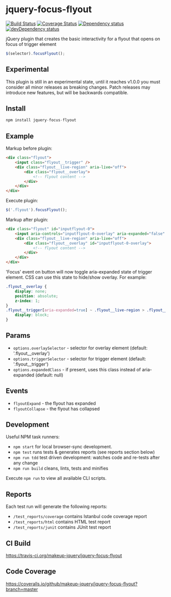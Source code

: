 # jquery-focus-flyout

<p>
    <a href="https://travis-ci.org/makeup-jquery/jquery-focus-flyout"><img src="https://api.travis-ci.org/makeup-jquery/jquery-focus-flyout.svg?branch=master" alt="Build Status" /></a>
    <a href='https://coveralls.io/github/makeup-jquery/jquery-focus-flyout?branch=master'><img src='https://coveralls.io/repos/makeup-jquery/jquery-focus-flyout/badge.svg?branch=master&service=github' alt='Coverage Status' /></a>
    <a href="https://david-dm.org/makeup-jquery/jquery-focus-flyout"><img src="https://david-dm.org/makeup-jquery/jquery-focus-flyout.svg" alt="Dependency status" /></a>
    <a href="https://david-dm.org/makeup-jquery/jquery-focus-flyout#info=devDependencies"><img src="https://david-dm.org/makeup-jquery/jquery-focus-flyout/dev-status.svg" alt="devDependency status" /></a>
</p>

jQuery plugin that creates the basic interactivity for a flyout that opens on focus of trigger element

```js
$(selector).focusFlyout();
```

## Experimental

This plugin is still in an experimental state, until it reaches v1.0.0 you must consider all minor releases as breaking changes. Patch releases may introduce new features, but will be backwards compatible.

## Install

```js
npm install jquery-focus-flyout
```

## Example

Markup before plugin:

```html
<div class="flyout">
    <input class="flyout__trigger" />
    <div class="flyout__live-region" aria-live="off">
        <div class="flyout__overlay">
            <!-- flyout content -->
        </div>
    </div>
</div>
```

Execute plugin:

```js
$('.flyout').focusFlyout();
```

Markup after plugin:

```html
<div class="flyout" id="inputflyout-0">
    <input aria-controls="inputflyout-0-overlay" aria-expanded="false" />
    <div class="flyout__live-region" aria-live="off">
        <div class="flyout__overlay" id="inputflyout-0-overlay">
            <!-- flyout content -->
        </div>
    </div>
</div>
```

'Focus' event on button will now toggle aria-expanded state of trigger element. CSS can use this state to hide/show overlay. For example:

```css
.flyout__overlay {
    display: none;
    position: absolute;
    z-index: 1;
}
.flyout__trigger[aria-expanded=true] ~ .flyout__live-region > .flyout__overlay {
    display: block;
}
```

## Params

* `options.overlaySelector` - selector for overlay element (default: '.flyout__overlay')
* `options.triggerSelector` - selector for trigger element (default: '.flyout__trigger')
* `options.expandedClass` - if present, uses this class instead of aria-expanded (default: null)

## Events

* `flyoutExpand` - the flyout has expanded
* `flyoutCollapse` - the flyout has collapsed

## Development

Useful NPM task runners:

* `npm start` for local browser-sync development.
* `npm test` runs tests & generates reports (see reports section below)
* `npm run tdd` test driven development: watches code and re-tests after any change
* `npm run build` cleans, lints, tests and minifies

Execute `npm run` to view all available CLI scripts.

## Reports

Each test run will generate the following reports:

* `/test_reports/coverage` contains Istanbul code coverage report
* `/test_reports/html` contains HTML test report
* `/test_reports/junit` contains JUnit test report

## CI Build

https://travis-ci.org/makeup-jquery/jquery-focus-flyout

## Code Coverage

https://coveralls.io/github/makeup-jquery/jquery-focus-flyout?branch=master
